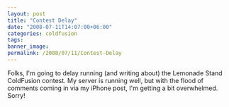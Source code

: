 ```yaml
---
layout: post
title: "Contest Delay"
date: "2008-07-11T14:07:00+06:00"
categories: coldfusion 
tags: 
banner_image: 
permalink: /2008/07/11/Contest-Delay
---
```


Folks, I'm going to delay running (and writing about) the Lemonade Stand ColdFusion contest. My server is running well, but with the flood of comments coming in via my iPhone post, I'm getting a bit overwhelmed. Sorry!